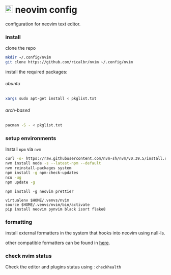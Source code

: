 # <img src="https://upload.wikimedia.org/wikipedia/commons/3/3a/Neovim-mark.svg" alt="nvim" width="24"/> neovim config
configuration for neovim text editor.

### install
clone the repo
``` bash
mkdir ~/.config/nvim
git clone https://github.com/ricalbr/nvim ~/.config/nvim
```

install the required packages:

###### ubuntu

```bash
xargs sudo apt-get install < pkglist.txt
```

###### arch-based

```bash
pacman -S - < pkglist.txt
```

### setup environments

Install `npm` via `nvm`
```bash 
curl -o- https://raw.githubusercontent.com/nvm-sh/nvm/v0.39.5/install.sh | bash
nvm install node -s --latest-npm --default
nvm reinstall-packages system
npm install -g npm-check-updates
ncu -ug
npm update -g
```
```
npm install -g neovim prettier
```

```
virtualenv $HOME/.venvs/nvim
source $HOME/.venvs/nvim/bin/activate
pip install neovim pynvim black isort flake8
```

### formatting

install external formatters in the system that hooks into neovim using null-ls.

other compatible formatters can be found in [here](https://github.com/jose-elias-alvarez/null-ls.nvim/tree/main/lua/null-ls/builtins/formatting).

### check nvim status

Check the editor and plugins status using `:checkhealth`
